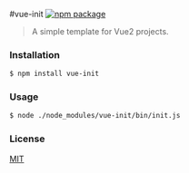 #vue-init [![npm package](https://img.shields.io/npm/v/vue-init.svg)](https://www.npmjs.com/package/vue-init)

> A simple template for Vue2 projects.

### Installation

``` bash
$ npm install vue-init
```

### Usage
``` bash
$ node ./node_modules/vue-init/bin/init.js
```


### License

[MIT](http://opensource.org/licenses/MIT)
